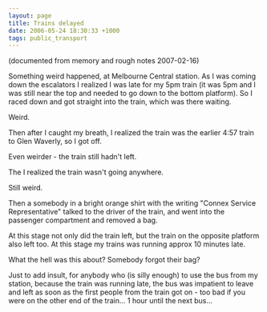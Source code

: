 ```yaml
---
layout: page
title: Trains delayed
date: 2006-05-24 18:30:33 +1000
tags: public_transport
---
```


(documented from memory and rough notes 2007-02-16)

Something weird happened, at Melbourne Central station. As I was coming down the escalators I realized I was late for my 5pm train (it was 5pm and I was still near the top and needed to go down to the bottom platform). So I raced down and got straight into the train, which was there waiting.

Weird.

Then after I caught my breath, I realized the train was the earlier  4:57 train to Glen Waverly, so I got off.

Even weirder - the train still hadn't left.

The I realized the train wasn't going anywhere.

Still weird.

Then a somebody in a bright orange shirt with the writing "Connex Service Representative" talked to the driver of the train, and went into the passenger compartment and removed a bag.

At this stage not only did the train left, but the train on the opposite platform also left too. At this stage my trains was running approx 10 minutes late.

What the hell was this about? Somebody forgot their bag?

Just to add insult, for anybody who (is silly enough) to use the bus from my station, because the train was running late, the bus was impatient to leave and left as soon as the first people from the train got on - too bad if you were on the other end of the train... 1 hour until the next bus...
